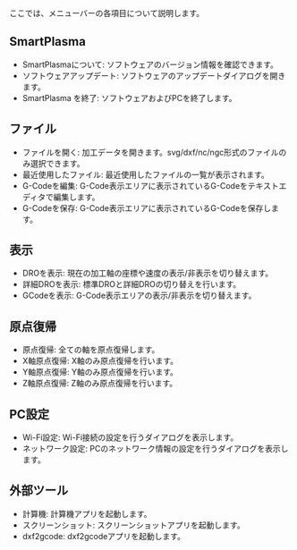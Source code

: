 ここでは、メニューバーの各項目について説明します。

## SmartPlasma
- SmartPlasmaについて: ソフトウェアのバージョン情報を確認できます。
- ソフトウェアアップデート: ソフトウェアのアップデートダイアログを開きます。
- SmartPlasma を終了: ソフトウェアおよびPCを終了します。

## ファイル
- ファイルを開く: 加工データを開きます。svg/dxf/nc/ngc形式のファイルのみ選択できます。
- 最近使用したファイル: 最近使用したファイルの一覧が表示されます。
- G-Codeを編集: G-Code表示エリアに表示されているG-Codeをテキストエディタで編集します。
- G-Codeを保存: G-Code表示エリアに表示されているG-Codeを保存します。

## 表示
- DROを表示: 現在の加工軸の座標や速度の表示/非表示を切り替えます。
- 詳細DROを表示: 標準DROと詳細DROの切り替えを行います。
- GCodeを表示: G-Code表示エリアの表示/非表示を切り替えます。

## 原点復帰
- 原点復帰: 全ての軸を原点復帰します。
- X軸原点復帰: X軸のみ原点復帰を行います。
- Y軸原点復帰: Y軸のみ原点復帰を行います。
- Z軸原点復帰: Z軸のみ原点復帰を行います。

## PC設定
- Wi-Fi設定: Wi-Fi接続の設定を行うダイアログを表示します。
- ネットワーク設定: PCのネットワーク情報の設定を行うダイアログを表示します。

## 外部ツール
- 計算機: 計算機アプリを起動します。
- スクリーンショット: スクリーンショットアプリを起動します。
- dxf2gcode: dxf2gcodeアプリを起動します。
